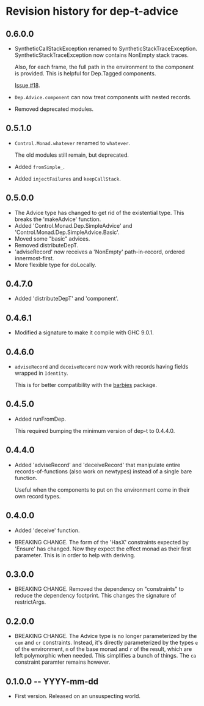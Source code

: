 # Revision history for dep-t-advice


## 0.6.0.0 

* SyntheticCallStackException renamed to SyntheticStackTraceException.
  SyntheticStackTraceException now contains NonEmpty stack traces. 

  Also, for each frame, the full path in the environment to the component is
  provided. This is helpful for Dep.Tagged components.
  
  [Issue #18](https://github.com/danidiaz/dep-t-advice/issues/18).

* `Dep.Advice.component` can now treat components with nested records.

* Removed deprecated modules.

## 0.5.1.0 

* `Control.Monad.whatever` renamed to `whatever`. 

  The old modules still remain, but deprecated.

* Added `fromSimple_`.

* Added `injectFailures` and `keepCallStack`.

## 0.5.0.0 

* The Advice type has changed to get rid of the existential type.
  This breaks the 'makeAdvice' function.   
* Added 'Control.Monad.Dep.SimpleAdvice' and 'Control.Monad.Dep.SimpleAdvice.Basic'.
* Moved some "basic" advices.
* Removed distributeDepT.
* 'adviseRecord' now receives a 'NonEmpty' path-in-record, ordered innermost-first.
* More flexible type for doLocally.

## 0.4.7.0 

* Added 'distributeDepT' and 'component'.

## 0.4.6.1 

* Modified a signature to make it compile with GHC 9.0.1.

## 0.4.6.0 

* `adviseRecord` and `deceiveRecord` now work with records having fields wrapped in `Identity`.

  This is for better compatibility with the [barbies](http://hackage.haskell.org/package/barbies) package.

## 0.4.5.0 

* Added runFromDep.

  This required bumping the minimum version of dep-t to 0.4.4.0.

## 0.4.4.0 

* Added 'adviseRecord' and 'deceiveRecord' that manipulate entire
  records-of-functions (also work on newtypes) instead of a single bare
  function. 

  Useful when the components to put on the environment come in their own record
  types.

## 0.4.0.0 

* Added 'deceive' function.

* BREAKING CHANGE. The form of the 'HasX' constraints expected by 'Ensure' has
  changed. Now they expect the effect monad as their first parameter. This is
  in order to help with deriving.

## 0.3.0.0 

* BREAKING CHANGE. Removed the dependency on "constraints" to reduce the
  dependency footprint. This changes the signature of restrictArgs.

## 0.2.0.0 

* BREAKING CHANGE. The Advice type is no longer parameterized by the `cem` and
  `cr` constraints. Instead, it's directly parameterized by the types `e` of
  the environment, `m` of the base monad and `r` of the result, which are left
  polymorphic when needed. This simplifies a bunch of things. The `ca`
  constraint paramter remains however.

## 0.1.0.0 -- YYYY-mm-dd

* First version. Released on an unsuspecting world.
